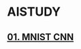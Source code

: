 # AISTUDY
## [01. MNIST CNN](https://colab.research.google.com/github/TOTOFRIEND/AISTUDY/blob/master/ImageClass01_CNN.ipynb)
